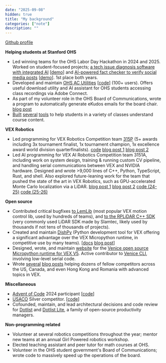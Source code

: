 ```yaml
---
date: "2025-09-08"
hidden: true
title: "My background"
categories: ["note"]
description: ""
---
```


[Github profile](https://github.com/aadishv/)

**Helping students at Stanford OHS**

- Led winning teams for the OHS Labor Day Hackathon in 2024 and 2025. Worked on student-focused projects; [a tech issue diagnosis software with integrated AI](https://github.com/aadishv/doleofdoves) [[demo](https://drive.google.com/file/d/1tY9xYQxgWX8BaUuugb8C5ZvrLzII6VSt/view?usp=sharing)] and [AI-powered fact checker to verify social media posts](https://github.com/aadishv/fluorine/) [[demo](https://drive.google.com/file/d/1g-JFRpFuEvoKB7rdCtDtvEMDrhfKEs8_/view?usp=sharing)]. 1st place both years.
- Developed and maintain [OHS AC Utilities](https://chromewebstore.google.com/detail/ohs-ac-utilities/mcnjeemajaoopeejjbfiieaepibmbjne) [[code](https://github.com/aadishv/ohs-ac-utils)] (100+ users). Offers useful download utility and AI assistant for OHS students accessing class recordings via Adobe Connect.
- As part of my volunteer role in the OHS Board of Communications, wrote a program to automatically generate eKudos emails for the board chair. [blog post](https://aadishv.github.io/ekudos/)
- [Built](https://aadishv.github.io/tools/chinese/) [several](https://aadishv.github.io/tools/periodic/) [tools](https://aadishv.github.io/tools/om013/) to help students in a variety of classes understand course content.

**VEX Robotics**

- Led programming for VEX Robotics Competition team [315P](https://www.robotevents.com/teams/V5RC/315P) (5+ awards including 3x tournament finalist, 1x tournament champion, 1x excellence award world division quarterfinalists). [code](https://github.com/aadishv/highstakes) [blog post 1](https://aadishv.github.io/robotics-1/) [blog post 2](https://aadishv.github.io/robotics-2/)
- Led AI programming for VEX AI Robotics Competition team 3151A, including work on system design, training & running custom CV pipeline, and handling serial communications between VEX and NVIDIA hardware. Designed and wrote >9,000 lines of C++, Python, TypeScript, Rust, and shell. Also explored future-leaning work for the team that pushed the state of the art in VEX Robotics, such as GPU-accelerated Monte Carlo localization via a LiDAR. [blog post 1](https://aadishv.github.io/robotics-3/) [blog post 2](https://aadishv.github.io/robotics-4/) [code (24-25)](https://github.com/aadishv/AIWorlds) [code (25-26)](https://github.com/aadishv/3151a-zenoh)

**Open source**

- Contributed critical bugfixes [to LemLib](https://github.com/LemLib/LemLib/pull/274) (most popular VEX motion control lib, used by hundreds of teams), and [to the RPLiDAR C++ SDK](https://github.com/Slamtec/rplidar_sdk/pull/141) (very commonly used LiDAR SDK made by Slamtec, likely used by thousands if not tens of thousands of projects).
- Created and maintain [DishPy](https://github.com/aadishv/dishpy) (Python development tool for VEX offering a significant advantage over the VEX Micropython runtime, in competitive use by many teams). [[docs](/dishpy) [blog post](/dishpy-blog)]
- Designed, wrote, and maintain [website](https://venice.fibn.cc/) for the [Venice open source Micropython runtime for VEX V5](https://github.com/venice-v5/). Active contributor to [Venice CLI](https://github.com/venice-v5/venice-cli), involving low-level serial code.
- Wrote [several](https://aadishv.github.io/mcl/) [blog posts](https://aadishv.github.io/mcl-2x/) helping dozens of fellow competitors across the US, Canada, and even Hong Kong and Romania with advanced topics in VEX.

**Miscellaneous**

- [Advent of Code](https://adventofcode.com/2024) 2024 participant [[code](https://github.com/aadishv/aoc)]
- [USACO](https://usaco.org) Silver competitor. [[code](https://github.com/aadishv/usaco)]
- Cofounded, maintain, and lead architectural decisions and code review for [Dotlist](https://github.com/dotlists/dotlib) and [Dotlist Lite](https://github.com/dotlists/dotlite), a family of open-source productivity managers.

**Non-programming related**

- Volunteer at several robotics competitions throughout the year; mentor new teams at an annual Girl Powered robotics workshop.
- Elected teaching assistant and peer tutor for math courses at OHS.
- Volunteer in the OHS student government's Board of Communications; wrote code to massively speed up the operations of the board.
